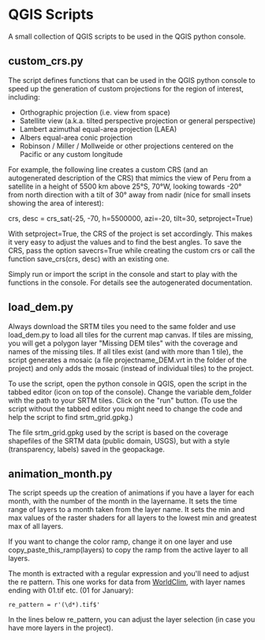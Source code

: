 # QGIS Scripts

A small collection of QGIS scripts to be used in the QGIS python console.

## custom_crs.py

The script defines functions that can be used in the QGIS python console to speed up the generation of custom projections 
for the region of interest, including:
- Orthographic projection (i.e. view from space) 
- Satellite view (a.k.a. tilted perspective projection or general perspective)
- Lambert azimuthal equal-area projection (LAEA)
- Albers equal-area conic projection
- Robinson / Miller / Mollweide or other projections centered on the Pacific or any custom longitude

For example, the following line creates a custom CRS (and an autogenerated description of the CRS) that mimics the view of Peru 
from a satellite in a height of 5500 km above 25°S, 70°W, looking towards -20° from north direction with a tilt of 30° away from nadir
(nice for small insets showing the area of interest): 

crs, desc = crs_sat(-25, -70, h=5500000, azi=-20, tilt=30, setproject=True) 

With setproject=True, the CRS of the project is set accordingly. This makes it very easy to adjust the values and to find 
the best angles. To save the CRS, pass the option savecrs=True while creating the custom crs or call the function save_crs(crs, desc) with an existing one.

Simply run or import the script in the console and start to play with the functions in the console. For details see the autogenerated documentation.

## load_dem.py

Always download the SRTM tiles you need to the same folder and use load_dem.py to load all tiles for the current map canvas. If tiles are missing, you will get a polygon layer "Missing DEM tiles" with the coverage and names of the missing tiles. If all tiles exist (and with more than 1 tile), the script generates a mosaic (a file projectname_DEM.vrt in the folder of the project) and only adds the mosaic (instead of individual tiles) to the project.

To use the script, open the python console in QGIS, open the script in the tabbed editor (icon on top of the console). Change the variable dem_folder with the path to your SRTM tiles. Click on the "run" button. (To use the script without the tabbed editor you might need to change the code and help the script to find srtm_grid.gpkg.)  

The file srtm_grid.gpkg used by the script is based on the coverage shapefiles of the SRTM data (public domain, USGS), but with a style (transparency, labels) saved in the geopackage.

## animation_month.py

The script speeds up the creation of animations if you have a layer for each month, with the number of the month in the layername. It sets the time range of layers to a month taken from the layer name. It sets the min and max values of the raster shaders for all layers to the lowest min and greatest max of all layers.

If you want to change the color ramp, change it on one layer and use copy_paste_this_ramp(layers) to copy the ramp from the active layer to all layers.

The month is extracted with a regular expression and you'll need to adjust the re pattern. This one works for data from [WorldClim](https://www.worldclim.org/), with layer names ending with 01.tif etc. (01 for January): 

`re_pattern = r'(\d*).tif$'`

In the lines below re_pattern, you can adjust the layer selection (in case you have more layers in the project).